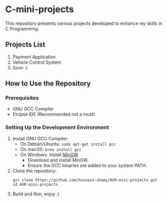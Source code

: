 # C-mini-projects

This repository presents various projects developed to enhance my skills in C Programming.

## Projects List
1. Payment Application
2. Vehicle Control System
3. Soon :)

## How to Use the Repository

### Prerequisites
- GNU GCC Compiler
- Elcipse IDE (Recommended not a must)

### Setting Up the Development Environment
1. Install GNU GCC Compiler:
    - On Debian/Ubuntu: `sudo apt-get install gcc`
    - On macOS: `brew install gcc`
    - On Windows: Install [MinGW](http://www.mingw.org/)
        - Download and install MinGW.
        - Ensure the GCC binaries are added to your system PATH.
2. Clone the repository:
    ```
    git clone https://github.com/hussein-shamy/AVR-mini-projects.git
    cd AVR-mini-projects
    ```
3. Build and Run, enjoy :)
